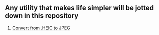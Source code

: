 ## Any utility that makes life simpler will be jotted down in this repository

1. [Convert from .HEIC to JPEG](https://github.com/ShreeshaN/Generic_utilities/blob/master/heic_to_jpg/README.md)